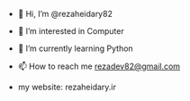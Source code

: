- 👋 Hi, I’m @rezaheidary82
- 👀 I’m interested in Computer
- 🌱 I’m currently learning Python
- 📫 How to reach me rezadev82@gmail.com
  
- my website: rezaheidary.ir
<!---
rezaheidary82/rezaheidary82 is a ✨ special ✨ repository because its `README.md` (this file) appears on your GitHub profile.
You can click the Preview link to take a look at your changes.
--->
